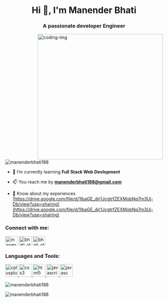 <h1 align="center">Hi 👋, I'm Manender Bhati</h1>
<h3 align="center">A passionate developer Engineer </h3>
<img align="right"alt="coding-img" width="400" src="https://miro.medium.com/max/1600/0*C-cPP9D2MIyeexAT.gif"

<p align="left"> <img src="https://komarev.com/ghpvc/?username=manenderbhati188&label=Profile%20views&color=0e75b6&style=flat" alt="manenderbhati188" /> </p>

- 🌱 I’m currently learning **Full Stack Web Devlopment**

- 📫 You reach me by **manenderbhati188@gmail.com**

- 📄 Know about my experiences [https://drive.google.com/file/d/1lbaGE_djr1JcgtrfZEXMobNq7m3Uj-Db/view?usp=sharing](https://drive.google.com/file/d/1lbaGE_djr1JcgtrfZEXMobNq7m3Uj-Db/view?usp=sharing)

<h3 align="left">Connect with me:</h3>
<p align="left">
<a href="https://linkedin.com/in/manenderbhati188" target="blank"> <img align="center"  src="https://cdn-icons-png.flaticon.com/512/174/174857.png" alt="manenderbhati188" height="30" width="40" /></a>
<a href="https://instagram.com/bhati_ottu" target="blank"><img align="center" src="https://upload.wikimedia.org/wikipedia/commons/thumb/5/58/Instagram-Icon.png/1025px-Instagram-Icon.png" alt="bhati_ottu" height="30" width="40" /></a>
  <a href="https://www.facebook.com/profile.php?id=100012660576202" target="blank"><img align="center" src="https://cdn-icons-png.flaticon.com/512/124/124010.png" alt="bhati_ottu" height="30" width="40" /></a>
</p>
</p>

<h3 align="left">Languages and Tools:</h3>
<p align="left"> <a href="https://www.w3schools.com/cpp/" target="_blank" rel="noreferrer"> <img src="https://cdn-icons-png.flaticon.com/512/6132/6132222.png" alt="cplusplus" width="40" height="40"/> </a> <a href="https://www.w3schools.com/css/" target="_blank" rel="noreferrer"> <img src="https://cdn-icons-png.flaticon.com/512/919/919826.png" alt="css3" width="40" height="40"/> </a> <a href="https://www.w3.org/html/" target="_blank" rel="noreferrer"> <img src="https://encrypted-tbn0.gstatic.com/images?q=tbn:ANd9GcQWTakcPR56RcbFsM0-EQjVmfRy7TadGKAzrQ&usqp=CAU" alt="html5" width="40" height="40"/> </a> <a href="https://nodejs.org" target="_blank" rel="noreferrer"> <img src="https://imagedelivery.net/5MYSbk45M80qAwecrlKzdQ/38a9cafe-c53e-47f2-f431-428120462000/public" alt="javascript" width="40" height="40"/> </a> <a href="https://nodejs.org" target="_blank" rel="noreferrer"> <img src="https://upload.wikimedia.org/wikipedia/commons/thumb/d/d9/Node.js_logo.svg/2560px-Node.js_logo.svg.png" alt="javasc" width="40" height="40"/> </a> </p>

<p><img align="center" src="https://github-readme-stats.vercel.app/api/top-langs?username=manenderbhati188&show_icons=true&locale=en&layout=compact" alt="manenderbhati188" /></p>

<p><img align="center" src="https://github-readme-streak-stats.herokuapp.com/?user=manenderbhati188&" alt="manenderbhati188" /></p>
